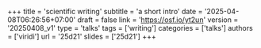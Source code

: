 +++
title = 'scientific writing'
subtitle = 'a short intro'
date = '2025-04-08T06:26:56+07:00'
draft = false
link = 'https://osf.io/yt2un'
version = '20250408_v1'
type = 'talks'
tags = ['writing']
categories = ['talks']
authors = ['viridi']
url = '25d21'
slides = ['25d21']
+++
